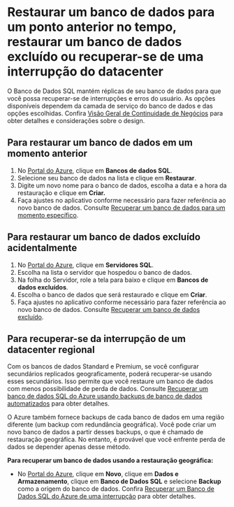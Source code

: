 <properties
	pageTitle="Solucionar problemas de backup e restauração com o Banco de Dados SQL do Azure"
	description="Saiba como recuperar um banco de dados de nuvem que enfrentou erros e falhas usando réplicas e backups no Banco de Dados SQL."
	services="sql-database"
	documentationCenter=""
	authors="dalechen"
	manager="felixwu"
	editor=""/>

<tags
	ms.service="sql-database"
	ms.workload="data-management"
	ms.tgt_pltfrm="na"
	ms.devlang="na"
	ms.topic="article"
	ms.date="08/31/2016"
	ms.author="daleche"/>

# Restaurar um banco de dados para um ponto anterior no tempo, restaurar um banco de dados excluído ou recuperar-se de uma interrupção do datacenter

O Banco de Dados SQL mantém réplicas de seu banco de dados para que você possa recuperar-se de interrupções e erros do usuário. As opções disponíveis dependem da camada de serviço do banco de dados e das opções escolhidas. Confira [Visão Geral de Continuidade de Negócios](sql-database-business-continuity.md) para obter detalhes e considerações sobre o design.

## Para restaurar um banco de dados em um momento anterior
1.	No [Portal do Azure](https://azure.microsoft.com/), clique em **Bancos de dados SQL**.
2.	Selecione seu banco de dados na lista e clique em **Restaurar**.
3.	Digite um novo nome para o banco de dados, escolha a data e a hora da restauração e clique em **Criar.**
4.	Faça ajustes no aplicativo conforme necessário para fazer referência ao novo banco de dados. Consulte [Recuperar um banco de dados para um momento específico](sql-database-recovery-using-backups.md#point-in-time-restore).

## Para restaurar um banco de dados excluído acidentalmente
1.	No [Portal do Azure](https://azure.microsoft.com/), clique em **Servidores SQL**.
2.	Escolha na lista o servidor que hospedou o banco de dados.
3.	Na folha do Servidor, role a tela para baixo e clique em **Bancos de dados excluídos**.
4.	Escolha o banco de dados que será restaurado e clique em **Criar**.
5.	Faça ajustes no aplicativo conforme necessário para fazer referência ao novo banco de dados. Consulte [Recuperar um banco de dados excluído](sql-database-recovery-using-backups.md#deleted-database-restore).

## Para recuperar-se da interrupção de um datacenter regional
Com os bancos de dados Standard e Premium, se você configurar secundários replicados geograficamente, poderá recuperar-se usando esses secundários. Isso permite que você restaure um banco de dados com menos possibilidade de perda de dados. Consulte [Recuperar um banco de dados SQL do Azure usando backups de banco de dados automatizados](sql-database-disaster-recovery.md) para obter detalhes.

O Azure também fornece backups de cada banco de dados em uma região diferente (um backup com redundância geográfica). Você pode criar um novo banco de dados a partir desses backups, o que é chamado de restauração geográfica. No entanto, é provável que você enfrente perda de dados se depender apenas desse método.

**Para recuperar um banco de dados usando a restauração geográfica:**

- No [Portal do Azure](https://azure.microsoft.com/), clique em **Novo**, clique em **Dados e Armazenamento**, clique em **Banco de Dados SQL** e selecione **Backup** como a origem do banco de dados. Confira [Recuperar um Banco de Dados SQL do Azure de uma interrupção](sql-database-disaster-recovery.md) para obter detalhes.

<!---HONumber=AcomDC_0831_2016-->